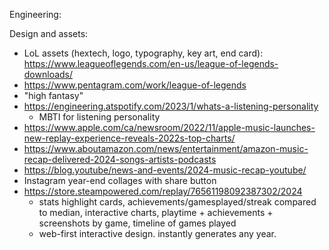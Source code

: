 Engineering:

Design and assets:
- LoL assets (hextech, logo, typography, key art, end card): https://www.leagueoflegends.com/en-us/league-of-legends-downloads/
- https://www.pentagram.com/work/league-of-legends
- "high fantasy"
- https://engineering.atspotify.com/2023/1/whats-a-listening-personality
    - MBTI for listening personality
- https://www.apple.com/ca/newsroom/2022/11/apple-music-launches-new-replay-experience-reveals-2022s-top-charts/
- https://www.aboutamazon.com/news/entertainment/amazon-music-recap-delivered-2024-songs-artists-podcasts
- https://blog.youtube/news-and-events/2024-music-recap-youtube/
- Instagram year-end collages with share button
- https://store.steampowered.com/replay/76561198092387302/2024
    - stats highlight cards, achievements/gamesplayed/streak compared to median, interactive charts, playtime + achievements + screenshots by game, timeline of games played
    - web-first interactive design. instantly generates any year.
